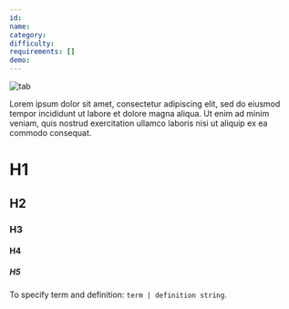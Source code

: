 ```yaml
---
id:
name:
category:
difficulty:
requirements: []
demo:
---
```


![tab](/img/t/thumb-slap.jpg)

<!-- ![music](/img/t/thumb-slap.jpg) -->

Lorem ipsum dolor sit amet, consectetur adipiscing elit, sed do eiusmod tempor incididunt ut labore et dolore magna aliqua. Ut enim ad minim veniam, quis nostrud exercitation ullamco laboris nisi ut aliquip ex ea commodo consequat.

# H1

## H2

### H3

#### H4

##### H5

To specify term and definition: `term | definition string`.
